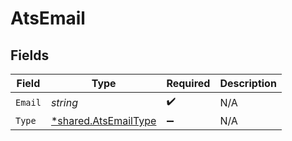 # AtsEmail


## Fields

| Field                                                       | Type                                                        | Required                                                    | Description                                                 |
| ----------------------------------------------------------- | ----------------------------------------------------------- | ----------------------------------------------------------- | ----------------------------------------------------------- |
| `Email`                                                     | *string*                                                    | :heavy_check_mark:                                          | N/A                                                         |
| `Type`                                                      | [*shared.AtsEmailType](../../models/shared/atsemailtype.md) | :heavy_minus_sign:                                          | N/A                                                         |